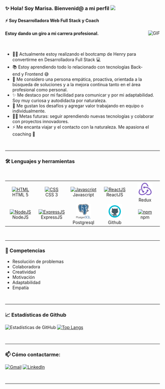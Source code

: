 
### ✨ Hola! Soy Marisa. Bienvenid@ a mi perfil <img width="30px" src="https://media.tenor.com/images/3b388fe03da271d2674faf85eb7c3fcd/tenor.gif" />

#### ⚡ Soy Desarrolladora Web Full Stack y Coach

<p align="center">

<img align="right" alt="GIF" height="160px" src="https://media.giphy.com/media/du3J3cXyzhj75IOgvA/giphy.gif" />

#### Estoy dando un giro a mi carrera profesional.
<br>

- 👨‍💻 Actualmente estoy realizando el bootcamp de Henry para convertirme en Desarrolladora Full Stack 💻 
- 📚 Estoy aprendiendo todo lo relacionado con tecnologías Back-end y Frontend 😅
- 👯 Me considero una persona empática, proactiva, orientada a la búsqueda de soluciones y a la mejora continua tanto en el área profesional como personal.
- ✨ Me destaco por mi facilidad para comunicar y por mi adaptabilidad. Soy muy curiosa y autodidacta por naturaleza.
- 💖 Me gustan los desafíos y agregar valor trabajando en equipo o individualmente.
- 💪🏼 Metas futuras: seguir aprendiendo nuevas tecnologías y colaborar con proyectos innovadores.
- ⚡ Me encanta viajar y el contacto con la naturaleza. Me apasiona el coaching 💖

<br>

---

### 🛠 Lenguajes y herramientas  
<br>

<table align="center">
  <tr>
    <td align="center" width="96">
      <a href="#">
        <img src="https://upload.wikimedia.org/wikipedia/commons/6/61/HTML5_logo_and_wordmark.svg" width="48" height="48" alt="HTML" />
      </a>
      <br>HTML 5
    </td>
    <td align="center" width="96">
      <a href="#">
        <img src="https://upload.wikimedia.org/wikipedia/commons/d/d5/CSS3_logo_and_wordmark.svg" width="48" height="48" alt="CSS" />
      </a>
      <br>CSS 3
    </td>
    <td align="center" width="96">
      <a href="#">
        <img src="https://upload.wikimedia.org/wikipedia/commons/9/99/Unofficial_JavaScript_logo_2.svg" width="48" height="48" alt="Javascript" />
      </a>
      <br>Javascript
    </td>
    <td align="center" width="96">
      <a href="#">
        <img src="https://www.vectorlogo.zone/logos/reactjs/reactjs-icon.svg" width="48" height="48" alt="ReactJS" />
      </a>
      <br>ReactJS
    </td>
    <td align="center" width="96">
      <a href="#">
        <img src="https://raw.githubusercontent.com/sachinverma53121/sachinverma53121/master/icons/redux.png" width="48" height="48" alt="Redux" />
      </a>
      <br>Redux
  </tr>
    </td>
    <td align="center" width="96">
      <a href="#">
        <img src="https://upload.wikimedia.org/wikipedia/commons/d/d9/Node.js_logo.svg" width="48" height="48" alt="NodeJS" />
      </a>
      <br>NodeJS
    </td>
    <td align="center" width="96"> 
      <a href="#" >
        <img src="https://www.vectorlogo.zone/logos/expressjs/expressjs-icon.svg" width="48" height="48" alt="ExpressJS" />
      </a>
      <br>ExpressJS
    </td>
    <td align="center" width="96">
      <a href="#">
        <img src="https://raw.githubusercontent.com/sachinverma53121/sachinverma53121/master/icons/psql.png" width="48" height="48" alt="Postgresql" />
      </a>
      <br>Postgresql
    </td>
    <!-- <td align="center" width="96">
      <a href="#">
        <img src="https://www.vectorlogo.zone/logos/getpostman/getpostman-icon.svg" width="48" height="48" alt="Postman" />
      </a>
      <br>Postman
    </td> -->
    <td align="center"  width="96">
      <a href="#">
        <img src="https://raw.githubusercontent.com/sachinverma53121/sachinverma53121/master/icons/github.png" width="48" height="48" alt="Github" />
      </a>
      <br>Github
    </td>
    <td align="center"  width="96">
      <a href="#">
        <img src="https://upload.wikimedia.org/wikipedia/commons/d/db/Npm-logo.svg" width="48" height="48" alt="npm" />
      </a>
      <br>npm
    </td>
  </tr>
</table>

<br>

---
### 🌱 Competencias

- Resolución de problemas
- Colaboradora
- Creatividad
- Motivación
- Adaptabilidad
- Empatía

<br>

---
### 📈 Estadísticas de Github 

![Estadísticas de GitHub](https://github-readme-stats.vercel.app/api?username=Marisaliap&hide=contribs,prs&theme=buefy&show_icons=true) [![Top Langs](https://github-readme-stats.vercel.app/api/top-langs/?username=Marisaliap&layout=compact&theme=buefy)](https://github.com/Marisaliap/github-readme-stats)

<br>

---

### 📫 Cómo contactarme:

[![Gmail](https://img.shields.io/badge/-GMAIL-D14836?style=for-the-badge&logo=gmail&logoColor=white)](mailto:pascal.marisa@gmail.com)
[![LinkedIn](https://img.shields.io/badge/-LINKEDIN-0077B5?style=for-the-badge&logo=linkedin&logoColor=white)](https://www.linkedin.com/in/marisaliapascal-fullstack/)


<br>

--- 
 
 


